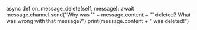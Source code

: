 async def on_message_delete(self, message):
        await message.channel.send("Why was '" + message.content + "' deleted? What was wrong with that message?")
        print(message.content + " was deleted!")
